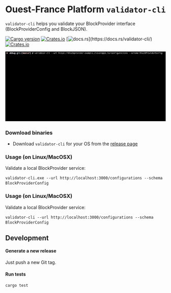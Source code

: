 # Ouest-France Platform `validator-cli`

`validator-cli` helps you validate your BlockProvider interface (BlockProviderConfig and BlockJSON).


[![Cargo version](https://img.shields.io/crates/v/validator-cli.svg)](https://crates.io/crates/validator-cli) [![Crates.io](https://img.shields.io/crates/l/validator-cli.svg)](https://crates.io/crates/validator-cli) [![docs.rs](https://img.shields.io/badge/docs.rs-👌-4EC329.svg?)](https://docs.rs/validator-cli/) [![Crates.io](https://img.shields.io/crates/d/validator-cli.svg)](https://crates.io/crates/validator-cli)


<p align="center"><img src="assets/demo.gif" /></p>

### Download binaries

- Download `validator-cli` for your OS from the [release page](https://github.com/Ouest-France/platform/releases)

### Usage (on Linux/MacOSX)

Validate a local BlockProvider service:

```shell
validator-cli.exe --url http://localhost:3000/configurations --schema BlockProviderConfig
```

### Usage (on Linux/MacOSX)

Validate a local BlockProvider service:

```shell
validator-cli --url http://localhost:3000/configurations --schema BlockProviderConfig
```

## Development

#### Generate a new release

Just push a new Git tag.

#### Run tests

```shell
cargo test
```
